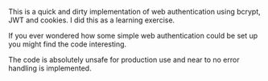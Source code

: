 This is a quick and dirty implementation of web authentication using
bcrypt, JWT and cookies. I did this as a learning exercise.

If you ever wondered how some simple web authentication could be set up
you might find the code interesting.

The code is absolutely unsafe for production use and near to no error
handling is implemented.
